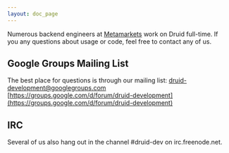 ```yaml
---
layout: doc_page
---
```

Numerous backend engineers at [Metamarkets](http://www.metamarkets.com) work on Druid full-time. If you any questions about usage or code, feel free to contact any of us.

Google Groups Mailing List
--------------------------

The best place for questions is through our mailing list:
[druid-development@googlegroups.com](mailto:druid-development@googlegroups.com)
[https://groups.google.com/d/forum/druid-development](https://groups.google.com/d/forum/druid-development)

IRC
---

Several of us also hang out in the channel \#druid-dev on irc.freenode.net.
